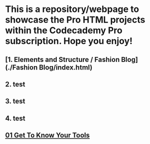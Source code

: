 # This is a repository/webpage to showcase the Pro HTML projects within the Codecademy Pro subscription. Hope you enjoy!

## [1. Elements and Structure / Fashion Blog](./Fashion Blog/index.html)

## 2. test

## 3. test

## 4. test

## [01 Get To Know Your Tools](./Fashion_Blog/index.html)
